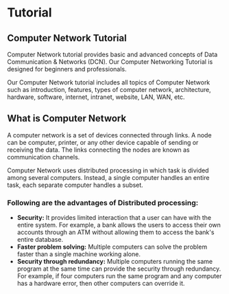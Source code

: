 # Tutorial

## Computer Network Tutorial

Computer Network tutorial provides basic and advanced concepts of Data Communication & Networks (DCN). Our Computer Networking Tutorial is designed for beginners and professionals.

Our Computer Network tutorial includes all topics of Computer Network such as introduction, features, types of computer network, architecture, hardware, software, internet, intranet, website, LAN, WAN, etc.

## What is Computer Network

A computer network is a set of devices connected through links. A node can be computer, printer, or any other device capable of sending or receiving the data. The links connecting the nodes are known as communication channels.

Computer Network uses distributed processing in which task is divided among several computers. Instead, a single computer handles an entire task, each separate computer handles a subset.

### Following are the advantages of Distributed processing:

- **Security:** It provides limited interaction that a user can have with the entire system. For example, a bank allows the users to access their own accounts through an ATM without allowing them to access the bank's entire database.
- **Faster problem solving:** Multiple computers can solve the problem faster than a single machine working alone.
- **Security through redundancy:** Multiple computers running the same program at the same time can provide the security through redundancy. For example, if four computers run the same program and any computer has a hardware error, then other computers can override it.
